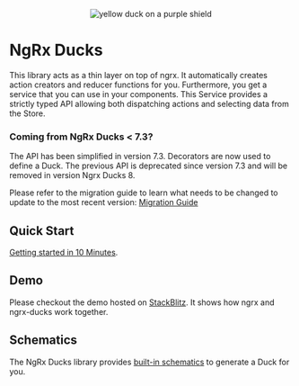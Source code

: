 <p align="center">
  <img src="https://github.com/co-it/ngrx-ducks/blob/master/assets/ngrx-ducks.png?raw=true" alt="yellow duck on a purple shield">
</p>

# NgRx Ducks

This library acts as a thin layer on top of ngrx.
It automatically creates action creators and reducer functions for you.
Furthermore, you get a service that you can use in your components.
This Service provides a strictly typed API allowing both dispatching actions and
selecting data from the Store.

### Coming from NgRx Ducks < 7.3?

The API has been simplified in version 7.3.
Decorators are now used to define a Duck.
The previous API is deprecated since version 7.3 and will be removed in version Ngrx Ducks 8.

Please refer to the migration guide to learn what needs to be changed to update to the most recent version:
[Migration Guide](https://github.com/co-IT/ngrx-ducks/blob/a72b8caad39429bc44657715de9832919e886892/packages/ducks/docs/migration.md)

## Quick Start

[Getting started in 10 Minutes](https://github.com/co-IT/ngrx-ducks/blob/master/packages/ducks/docs/quick-start.md).

## Demo

Please checkout the demo hosted on <a href="https://stackblitz.com/edit/ngrx-ducks?embed=1&file=src/app/store/counter/counter.duck.ts" target="_blank">StackBlitz</a>.
It shows how ngrx and ngrx-ducks work together.

## Schematics

The NgRx Ducks library provides [built-in schematics][1] to generate a Duck for you.

[1]: https://github.com/co-IT/ngrx-ducks/blob/master/packages/ducks-schematics
